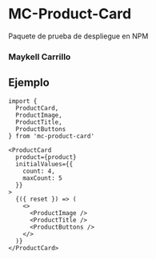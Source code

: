 # MC-Product-Card

Paquete de prueba de despliegue en NPM

### Maykell Carrillo

## Ejemplo

```tsx
import { 
  ProductCard,
  ProductImage,
  ProductTitle,
  ProductButtons
} from 'mc-product-card'
```

```tsx
<ProductCard
  product={product}
  initialValues={{
    count: 4,
    maxCount: 5
  }}
>
  {({ reset }) => (
    <>
      <ProductImage />
      <ProductTitle />
      <ProductButtons />
    </>
  )}
</ProductCard>
```